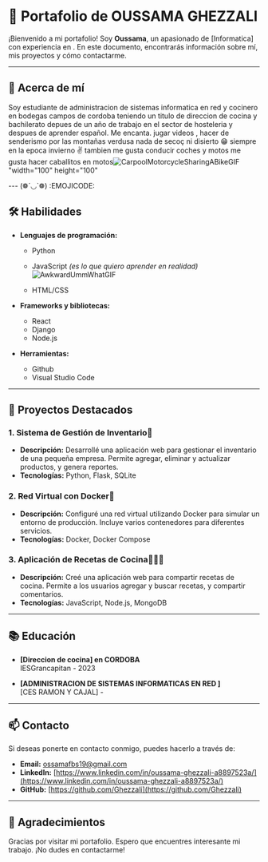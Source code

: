 # 🌟 Portafolio de **OUSSAMA GHEZZALI** 

¡Bienvenido a mi portafolio! Soy **Oussama**, un apasionado de [Informatica] con experiencia en . En este documento, encontrarás información sobre mí, mis proyectos y cómo contactarme.

---

## 👤 Acerca de mí

Soy estudiante de administracion de sistemas informatica en red  y cocinero en bodegas campos de cordoba 
teniendo  un titulo de direccion de cocina y bachilerato  depues de un año de trabajo en el sector de hosteleria y despues de aprender español. Me encanta.
jugar videos , hacer de senderismo por las montañas verdusa nada de secoç ni disierto 😁 siempre en la epoca invierno ✌️ tambien me gusta conducir coches y motos me gusta hacer caballitos en motos![CarpoolMotorcycleSharingABikeGIF](https://github.com/user-attachments/assets/98c7d178-6ec2-45bf-b435-a2d0e5ae1e9a)"width="100" height="100" 

---  (❁´◡`❁)     :EMOJICODE:

## 🛠 Habilidades

- **Lenguajes de programación:**
  - Python
  - JavaScript        _(es lo que quiero aprender en realidad)_  ![AwkwardUmmWhatGIF](https://github.com/user-attachments/assets/c7da48e4-cefd-412e-83d2-c7cf66217794)

  - HTML/CSS

- **Frameworks y bibliotecas:**
  - React
  - Django
  - Node.js

- **Herramientas:**
  - Github
  - Visual Studio Code

---

## 💼 Proyectos Destacados

### 1. **Sistema de Gestión de Inventario📖**
- **Descripción:** Desarrollé una aplicación web para gestionar el inventario de una pequeña empresa. Permite agregar, eliminar y actualizar productos, y genera reportes.
- **Tecnologías:** Python, Flask, SQLite

### 2. **Red Virtual con Docker🥽**
- **Descripción:** Configuré una red virtual utilizando Docker para simular un entorno de producción. Incluye varios contenedores para diferentes servicios.
- **Tecnologías:** Docker, Docker Compose

### 3. **Aplicación de Recetas de Cocina👨🏼‍🍳**
- **Descripción:** Creé una aplicación web para compartir recetas de cocina. Permite a los usuarios agregar y buscar recetas, y compartir comentarios.
- **Tecnologías:** JavaScript, Node.js, MongoDB

---

## 📚 Educación

- **[Direccion de cocina] en CORDOBA**  
  IESGrancapitan - 2023

- **[ADMINISTRACION DE SISTEMAS INFORMATICAS EN RED ]**  
  [CES RAMON Y CAJAL] - 

---

## 📫 Contacto

Si deseas ponerte en contacto conmigo, puedes hacerlo a través de:

- **Email:** [ossamafbs19@gmail.com ](ossamafbs19@gmail.com)
- **LinkedIn:** [https://www.linkedin.com/in/oussama-ghezzali-a8897523a/](https://www.linkedin.com/in/oussama-ghezzali-a8897523a/)
- **GitHub:** [https://github.com/Ghezzali](https://github.com/Ghezzali)

---

## 🎉 Agradecimientos

Gracias por visitar mi portafolio. Espero que encuentres interesante mi trabajo. ¡No dudes en contactarme!

